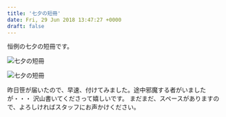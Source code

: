 ```yaml
---
title: '七夕の短冊'
date: Fri, 29 Jun 2018 13:47:27 +0000
draft: false
---
```


恒例の七夕の短冊です。 

![七夕の短冊](/images/2018/06/DSC_0573-576x1024.jpg)

![七夕の短冊](/images/2018/06/DSC_0572-576x1024.jpg)

昨日笹が届いたので、早速、付けてみました。途中邪魔する者がいましたが・・・ 沢山書いてくださって嬉しいです。 まだまだ、スペースがありますので、よろしければスタッフにお声かけください。
